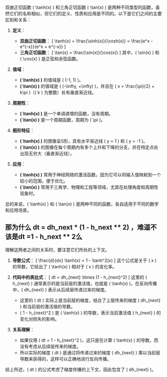 






双曲正切函数 \( \tanh(x) \) 和三角正切函数 \( \tan(x) \) 是两种不同类型的函数，虽然它们的名称相似，但它们的定义、性质和应用是不同的。以下是它们之间的主要区别和关系：

1. **定义**：
   - **双曲正切函数**：
     \[
     \tanh(x) = \frac{\sinh(x)}{\cosh(x)} = \frac{e^x - e^{-x}}{e^x + e^{-x}}
     \]
   - **三角正切函数**：
     \[
     \tan(x) = \frac{\sin(x)}{\cos(x)}
     \]
     其中，\( \sin(x) \) 和 \( \cos(x) \) 是正弦和余弦函数。

2. **值域**：
   - **\( \tanh(x) \)** 的值域是 \( (-1, 1) \)。
   - **\( \tan(x) \)** 的值域是 \( (-\infty, +\infty) \)，并且在 \( x = \frac{\pi}{2} + k\pi \)（\( k \) 为整数）处有垂直渐近线。

3. **周期性**：
   - **\( \tanh(x) \)** 是一个单调递增的函数，没有周期。
   - **\( \tan(x) \)** 是一个周期函数，周期为 \( \pi \)。

4. **图形特征**：
   - **\( \tanh(x) \)** 的图像呈S形，具有水平渐近线 \( y = 1 \) 和 \( y = -1 \)。
   - **\( \tan(x) \)** 的图像在每个周期内有多个上升和下降的分支，并在特定点处出现无穷大（垂直渐近线）。

5. **应用**：
   - **\( \tanh(x) \)** 常用于神经网络的激活函数，因为它可以将输入值映射到一个较小的范围，便于优化。
   - **\( \tan(x) \)** 常用于三角学、物理和工程等领域，尤其在处理角度和周期性现象时。

总的来说，\( \tanh(x) \) 和 \( \tan(x) \) 是两种不同的函数，各自适用于不同的数学和应用场景。

## 那为什么 dt = dh_next * (1 - h_next ** 2) ，难道不该是dt =1 - h_next ** 2么
理解这两者之间的关系时，要注意它们所处的上下文。

1. **导数公式**：
   \[
   \frac{d}{dx} \tanh(x) = 1 - \tanh^2(x)
   \]
   这个公式是关于 \( x \) 的导数，它给出了 \( \tanh(x) \) 相对于 \( x \) 的变化率。

2. **代码中的表达式**：
   \[
   dt = dh_{next} \times (1 - h_{next}^2)
   \]
   这里的 \( h_{next} \) 通常表示的是当前层的激活值，也就是 \( \tanh(x) \)。在反向传播中，\( dh_{next} \) 表示从后续层传递过来的梯度。

   - 这里的 \( dt \) 实际上是当前层的梯度，结合了上层传来的梯度 \( dh_{next} \) 和当前层的激活值的导数。
   - \( 1 - h_{next}^2 \) 是 \( \tanh(x) \) 的导数，表示当前激活值 \( h_{next} \) 的变化对损失的影响。

3. **关系理解**：
   - 如果仅用 \( dt = 1 - h_{next}^2 \)，这只是在计算 \( \tanh(x) \) 的导数，而没有考虑从后续层传来的梯度。
   - 所以实际的梯度 \( dt \) 是通过将传递过来的梯度 \( dh_{next} \) 乘以当前层导数来获得的，这样可以正确地进行反向传播。

综上所述，\( dt \) 的公式考虑了梯度传播的上下文，因此包含了 \( dh_{next} \)。